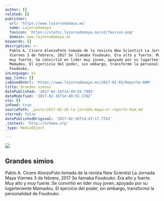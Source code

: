```yaml
---
author: []
related: []
publisher:
  url: 'https://www.lajornadamaya.mx'
  name: Lajornadamaya
  favicon: 'https://static.lajornadamaya.mx/v2/favicon.png'
  domain: www.lajornadamaya.mx
keywords: []
description: >-
  Pablo A. Cicero AlonzoFoto tomada de la revista New Scientist La Jornada Maya
  Viernes 3 de febrero, 2017 Se llamaba Foudouko. Era alto y fuerte. Muy alto y
  muy fuerte. Se convirtió en líder muy joven, apoyado por su lugarteniente
  Mamadou. El ejercicio del poder, sin embargo, transformó la personalidad de
  Foudouko.
inLanguage: es
app_links: []
isBasedOnUrl: 'https://www.lajornadamaya.mx/2017-02-03/Reporte-8AM'
title: Grandes simios
datePublished: '2017-02-16T14:49:55.790Z'
dateModified: '2017-02-16T14:49:55.378Z'
via: {}
inFeed: true
sourcePath: _posts/2017-02-16-la-jornada-maya-or-reporte-8am.md
starred: false
datePublishedOriginal: '2017-02-16T14:47:17.774Z'
_context: 'http://schema.org'
_type: MediaObject

---
```

<article style=""><img src="https://img.lajornadamaya.mx/32/i1abgobg3abr_640-414-cover" /><h1>Grandes simios</h1><p>Pablo A. Cicero AlonzoFoto tomada de la revista New Scientist La Jornada Maya Viernes 3 de febrero, 2017 Se llamaba Foudouko. Era alto y fuerte. Muy alto y muy fuerte. Se convirtió en líder muy joven, apoyado por su lugarteniente Mamadou. El ejercicio del poder, sin embargo, transformó la personalidad de Foudouko.</p></article>
